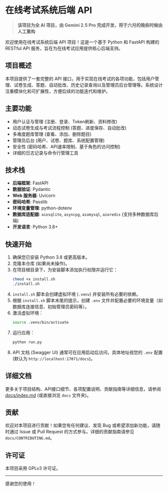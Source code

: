 # 在线考试系统后端 API

> **该项目为全 AI 项目，由 Gemini 2.5 Pro 完成开发，将于六月的晚些时候由人工重构**

欢迎使用在线考试系统后端 API 项目！这是一个基于 Python 和 FastAPI 构建的 RESTful API 服务，旨在为在线考试应用提供核心后端支持。

## 项目概述

本项目提供了一套完整的 API 接口，用于实现在线考试的各项功能，包括用户管理、试卷生成、答题、自动批改、历史记录查询以及管理员后台管理等。系统设计注重模块化和可扩展性，方便后续的功能迭代和维护。

## 主要功能

-   用户认证与管理 (注册、登录、Token刷新、资料修改)
-   动态试卷生成与考试流程控制 (答题、进度保存、自动批改)
-   多难度题库管理 (查看、添加、删除题目)
-   管理员后台 (用户、试卷、题库、系统配置管理)
-   安全性 (密码哈希、API速率限制、基于角色的访问控制)
-   详细的日志记录与命令行管理工具

## 技术栈

-   **后端框架**: FastAPI
-   **数据验证**: Pydantic
-   **Web 服务器**: Uvicorn
-   **密码哈希**: Passlib
-   **环境变量管理**: python-dotenv
-   **数据库适配器**: `aiosqlite`, `asyncpg`, `aiomysql`, `aioredis` (支持多种数据库后端)
-   **开发语言**: Python 3.8+

## 快速开始

1.  确保您已安装 Python 3.8 或更高版本。
2.  克隆本仓库 (如果尚未操作)。
3.  在项目根目录下，为安装脚本添加执行权限并运行它：
    ```bash
    chmod +x install.sh
    ./install.sh
    ```
4.  `install.sh` 脚本会创建虚拟环境 (`.venv`) 并安装所有必要的依赖。
5.  根据 `install.sh` 脚本末尾的提示，创建 `.env` 文件并配置必要的环境变量（如数据库连接信息、初始管理员密码等）。
6.  激活虚拟环境：
    ```bash
    source .venv/bin/activate
    ```
7.  运行应用：
    ```bash
    python run.py
    ```
8.  API 文档 (Swagger UI) 通常可在应用启动后访问，具体地址视您的 `.env` 配置 (默认为 `http://localhost:17071/docs`)。

## 详细文档

更多关于项目结构、API接口细节、各项配置说明、贡献指南等详细信息，请参阅 [docs/index.md](./docs/index.md) (或直接浏览 `docs` 文件夹)。

## 贡献

欢迎对本项目进行贡献！如果您有任何建议、发现 Bug 或希望添加新功能，请随时通过 Issue 或 Pull Request 的方式参与。详细的贡献指南请参见 `docs/CONTRIBUTING.md`。

## 许可证

本项目采用 GPLv3 许可证。

---

感谢您的使用！